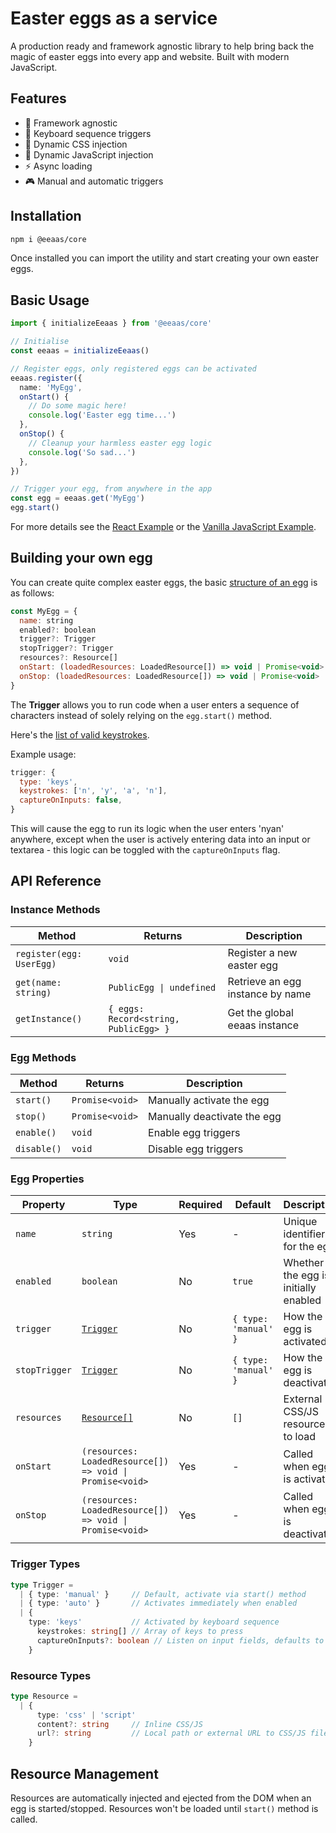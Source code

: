 # Easter eggs as a service

A production ready and framework agnostic library to help bring back the magic of easter eggs into every app and website. Built with modern JavaScript.


## Features

- 🎯 Framework agnostic
- 🔑 Keyboard sequence triggers
- 🎨 Dynamic CSS injection
- 📜 Dynamic JavaScript injection
- ⚡ Async loading
- 🎮 Manual and automatic triggers


## Installation

```bash
npm i @eeaas/core
```

Once installed you can import the utility and start creating your own easter eggs.


## Basic Usage

```typescript
import { initializeEeaas } from '@eeaas/core'

// Initialise
const eeaas = initializeEeaas()

// Register eggs, only registered eggs can be activated
eeaas.register({
  name: 'MyEgg',
  onStart() {
    // Do some magic here!
    console.log('Easter egg time...')
  },
  onStop() {
    // Cleanup your harmless easter egg logic
    console.log('So sad...')
  },
})

// Trigger your egg, from anywhere in the app
const egg = eeaas.get('MyEgg')
egg.start()
```

For more details see the [React Example](./examples/react.md) or the [Vanilla JavaScript Example](./examples/javascript.md).


## Building your own egg

You can create quite complex easter eggs, the basic [structure of an egg](./src/types/types_global.ts#L28) is as follows:
```javascript
const MyEgg = {
  name: string
  enabled?: boolean
  trigger?: Trigger
  stopTrigger?: Trigger
  resources?: Resource[]
  onStart: (loadedResources: LoadedResource[]) => void | Promise<void>
  onStop: (loadedResources: LoadedResource[]) => void | Promise<void>
}
```

The __Trigger__ allows you to run code when a user enters a sequence of characters instead of solely relying on the `egg.start()` method.

Here's the [list of valid keystrokes](./src/types/types_keys.ts).

Example usage:
```javascript
trigger: {
  type: 'keys',
  keystrokes: ['n', 'y', 'a', 'n'],
  captureOnInputs: false,
}
```

This will cause the egg to run its logic when the user enters 'nyan' anywhere, except when the user is actively entering data into an input or textarea - this logic can be toggled with the `captureOnInputs` flag.


## API Reference

### Instance Methods

Method | Returns | Description
-------|---------|-------------
`register(egg: UserEgg)` | `void` | Register a new easter egg
`get(name: string)` | `PublicEgg \| undefined` | Retrieve an egg instance by name
`getInstance()` | `{ eggs: Record<string, PublicEgg> }` | Get the global eeaas instance


### Egg Methods

Method | Returns | Description
-------|---------|-------------
`start()` | `Promise<void>` | Manually activate the egg
`stop()` | `Promise<void>` | Manually deactivate the egg
`enable()` | `void` | Enable egg triggers
`disable()` | `void` | Disable egg triggers


### Egg Properties

Property | Type | Required | Default | Description
---------|------|----------|---------|-------------
`name` | `string` | Yes | - | Unique identifier for the egg
`enabled` | `boolean` | No | `true` | Whether the egg is initially enabled
`trigger` | [`Trigger`](#trigger-types) | No | `{ type: 'manual' }` | How the egg is activated
`stopTrigger` | [`Trigger`](#trigger-types) | No | `{ type: 'manual' }` | How the egg is deactivated
`resources` | [`Resource[]`](#resource-types) | No | `[]` | External CSS/JS resources to load
`onStart` | `(resources: LoadedResource[]) => void \| Promise<void>` | Yes | - | Called when egg is activated
`onStop` | `(resources: LoadedResource[]) => void \| Promise<void>` | Yes | - | Called when egg is deactivated

### Trigger Types

```typescript
type Trigger =
  | { type: 'manual' }     // Default, activate via start() method
  | { type: 'auto' }       // Activates immediately when enabled
  | {
    type: 'keys'           // Activated by keyboard sequence
      keystrokes: string[] // Array of keys to press
      captureOnInputs?: boolean // Listen on input fields, defaults to true)
    }
```

### Resource Types

```typescript
type Resource =
  | {
      type: 'css' | 'script'
      content?: string     // Inline CSS/JS
      url?: string         // Local path or external URL to CSS/JS file
    }
```


## Resource Management

Resources are automatically injected and ejected from the DOM when an egg is started/stopped. Resources won't be loaded until `start()` method is called.


